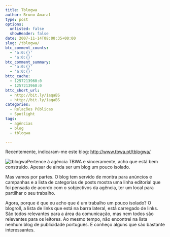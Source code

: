 ```yaml
---
title: Tblogwa
author: Bruno Amaral
type: post
options:
  unlisted: false
  showHeader: false
date: 2007-11-14T08:00:35+00:00
slug: /tblogwa/
btc_comment_counts:
  - 'a:0:{}'
  - 'a:0:{}'
btc_comment_summary:
  - 'a:0:{}'
  - 'a:0:{}'
bttc_cache:
  - 1257213960:0
  - 1257213960:0
bttc_short_url:
  - http://bit.ly/1aqaBS
  - http://bit.ly/1aqaBS
categories:
  - Relações Públicas
  - Spotlight
tags:
  - agências
  - blog
  - tblogwa

---
```

Recentemente, indicaram-me este blog: <http://www.tbwa.pt/tblogwa/>

<img src="/wp-content/uploads/2007/11/tblogwa1.jpg" alt="tblogwa" class="left" />Pertence à agência TBWA e sinceramente, acho que está bem construido. Apesar de ainda ser um blog um pouco isolado.

Mas vamos por partes. O blog tem servido de montra para anúncios e campanhas e a lista de categorias de posts mostra uma linha editorial que foi pensada de acordo com o sobjectivos da agência, ter um local para partilhar o seu trabalho.

Agora, porque é que eu acho que é um trabalho um pouco isolado? O blogroll, a lista de links que está na barra lateral, está carregado de links. São todos relevantes para a área da comunicação, mas nem todos são relevantes para os leitores. Ao mesmo tempo, não encontrei na lista nenhum blog de publicidade português. E conheço alguns que são bastante interessantes.